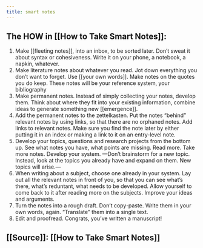 ```yaml
---
title: smart notes
---
```


## The HOW in [[How to Take Smart Notes]]:
1. Make [[fleeting notes]], into an inbox, to be sorted later. Don’t sweat it about syntax or cohesiveness. Write it on your phone, a notebook, a napkin, whatever.
2. Make literature notes about whatever you read. Jot down everything you don’t want to forget. Use [[your own words]]. Make notes on the quotes you do keep. These notes will be your reference system, your bibliography
3. Make permanent notes. Instead of simply collecting your notes, develop them. Think about where they fit into your existing information, combine ideas to generate something new [[emergence]].
4. Add the permanent notes to the zettelkasten. Put the notes “behind” relevant notes by using links, so that there are no orphaned notes. Add links to relevant notes. Make sure you find the note later by either putting it in an index or making a link to it on an entry-level note.
5. Develop your topics, questions and research projects from the bottom up. See what notes you have, what points are missing. Read more. Take more notes. Develop your system. 
—Don’t brainstorm for a new topic. Instead, look at the topics you already have and expand on them. New topics will arise.—
6. When writing about a subject, choose one already in your system. Lay out all the relevant notes in front of you, so that you can see what’s there, what’s reduntant, what needs to be developed. Allow yourself to come back to it after reading more on the subjects. Improve your ideas and arguments.
7. Turn the notes into a rough draft. Don’t copy-paste. Write them in your own words, again. “Translate” them into a single text.
8. Edit and proofread. Congrats, you’ve written a manuscript!
## [[Source]]: [[How to Take Smart Notes]]
